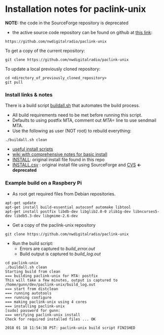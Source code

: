 # Installation notes for paclink-unix

**NOTE:** the code in the SourceForge repository is deprecated
* the active source code repository can be found on github at [this link](https://github.com/nwdigitalradio/paclink-unix):

```
https://github.com/nwdigitalradio/paclink-unix
```

To get a copy of the current repository:

```
git clone https://github.com/nwdigitalradio/paclink-unix
```

To update a local previously cloned repository:

```
cd <directory_of_previously_cloned_repository>
git pull
```

### Install links & notes

There is a build script [buildall.sh](https://github.com/nwdigitalradio/paclink-unix/blob/master/buildall.sh)
that automates the build process.
  * All build requirements need to be met before running this script.
  * Defaults to using postfix MTA, comment out _MTA=_ line to use sendmail MTA.
  * Use the following as user (NOT root) to rebuild everything:
```
./buildall.sh clean
```

* [useful install scripts](https://github.com/nwdigitalradio/n7nix/tree/master/plu/README.md)
* [wiki with comprehensive notes for basic install](http://bazaudi.com/plu/doku.php)
* [INSTALL](https://github.com/nwdigitalradio/paclink-unix/blob/master/INSTALL): original install file found in this repo
* [INSTALL.csv](https://github.com/nwdigitalradio/paclink-unix/blob/master/INSTALL.CVS) : original install file using SourceForge and [CVS](https://en.wikipedia.org/wiki/Concurrent_Versions_System) **<- deprecated**

### Example build on a Raspbery Pi

* As root get required files from Debian repositories.

```
apt-get update
apt-get install build-essential autoconf automake libtool
apt-get install postfix libdb-dev libglib2.0-0 zlib1g-dev libncurses5-dev libdb5.3-dev libgmime-2.6-dev
```
* Get a copy of the paclink-unix repository
```
git clone https://github.com/nwdigitalradio/paclink-unix
```

* Run the build script:
  * Errors are captured to _build_error.out_
  * Build output is captured to _build_log.out_

```
cd paclink-unix
./buildall.sh clean
Starting build from clean
=== building paclink-unix for MTA: postfix
This will take a few minutes, output is captured to /home/gunn/dev/paclink-unix/build_log.out
=== start from distclean
=== running autotools
=== running configure
=== making paclink-unix using 4 cores
=== installing paclink-unix
[sudo] password for gunn:
=== verifying paclink-unix install
Check for required installed files ... OK

2018 01 18 11:54:38 PST: paclink-unix build script FINISHED
```
